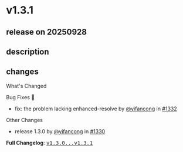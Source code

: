 # v1.3.1

## release on 20250928
## description
## changes
What's Changed

Bug Fixes 🐞

* fix: the problem lacking enhanced-resolve by <a class="user-mention notranslate" data-hovercard-type="user" data-hovercard-url="/users/yifancong/hovercard" data-octo-click="hovercard-link-click" data-octo-dimensions="link_type:self" href="https://github.com/yifancong">@yifancong</a> in <a class="issue-link js-issue-link" data-error-text="Failed to load title" data-id="3461028973" data-permission-text="Title is private" data-url="https://github.com/web-infra-dev/rsdoctor/issues/1332" data-hovercard-type="pull_request" data-hovercard-url="/web-infra-dev/rsdoctor/pull/1332/hovercard" href="https://github.com/web-infra-dev/rsdoctor/pull/1332">#1332</a>

Other Changes

* release 1.3.0 by <a class="user-mention notranslate" data-hovercard-type="user" data-hovercard-url="/users/yifancong/hovercard" data-octo-click="hovercard-link-click" data-octo-dimensions="link_type:self" href="https://github.com/yifancong">@yifancong</a> in <a class="issue-link js-issue-link" data-error-text="Failed to load title" data-id="3456821842" data-permission-text="Title is private" data-url="https://github.com/web-infra-dev/rsdoctor/issues/1330" data-hovercard-type="pull_request" data-hovercard-url="/web-infra-dev/rsdoctor/pull/1330/hovercard" href="https://github.com/web-infra-dev/rsdoctor/pull/1330">#1330</a>

<strong>Full Changelog</strong>: <a class="commit-link" href="https://github.com/web-infra-dev/rsdoctor/compare/v1.3.0...v1.3.1"><tt>v1.3.0...v1.3.1</tt></a>

